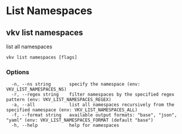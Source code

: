 # List Namespaces

## vkv list namespaces

list all namespaces

```
vkv list namespaces [flags]
```

### Options

```
  -n, --ns string       specify the namespace (env: VKV_LIST_NAMESPACES_NS)
  -r, --regex string    filter namespaces by the specified regex pattern (env: VKV_LIST_NAMESPACES_REGEX)
  -a, --all             list all namespaces recursively from the specified namespace (env: VKV_LIST_NAMESPACES_ALL)
  -f, --format string   available output formats: "base", "json", "yaml" (env: VKV_LIST_NAMESPACES_FORMAT (default "base")
  -h, --help            help for namespaces
```